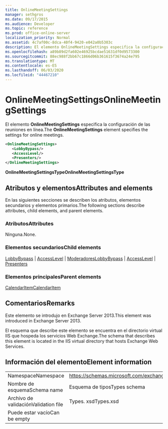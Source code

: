 ```yaml
---
title: OnlineMeetingSettings
manager: sethgros
ms.date: 09/17/2015
ms.audience: Developer
ms.topic: reference
ms.prod: office-online-server
localization_priority: Normal
ms.assetid: 4c7af00c-8dca-40f4-9420-e042a0b5303c
description: El elemento OnlineMeetingSettings especifica la configuración de las reuniones en línea.
ms.openlocfilehash: a89b89d2fa602e46925bcdae51631df0d9573300
ms.sourcegitcommit: 88ec988f2bb67c1866d06b361615f3674a24e795
ms.translationtype: MT
ms.contentlocale: es-ES
ms.lasthandoff: 06/03/2020
ms.locfileid: "44467210"
---
```

# <a name="onlinemeetingsettings"></a><span data-ttu-id="c682f-103">OnlineMeetingSettings</span><span class="sxs-lookup"><span data-stu-id="c682f-103">OnlineMeetingSettings</span></span>

<span data-ttu-id="c682f-104">El elemento **OnlineMeetingSettings** especifica la configuración de las reuniones en línea.</span><span class="sxs-lookup"><span data-stu-id="c682f-104">The **OnlineMeetingSettings** element specifies the settings for online meetings.</span></span> 
  
```XML
<OnlineMeetingSettings>
   <LobbyBypass/>
   <AccessLevel/>
   <Presenters/>
</OnlineMeetingSettings>
```

 <span data-ttu-id="c682f-105">**OnlineMeetingSettingsType**</span><span class="sxs-lookup"><span data-stu-id="c682f-105">**OnlineMeetingSettingsType**</span></span>
## <a name="attributes-and-elements"></a><span data-ttu-id="c682f-106">Atributos y elementos</span><span class="sxs-lookup"><span data-stu-id="c682f-106">Attributes and elements</span></span>

<span data-ttu-id="c682f-107">En las siguientes secciones se describen los atributos, elementos secundarios y elementos primarios.</span><span class="sxs-lookup"><span data-stu-id="c682f-107">The following sections describe attributes, child elements, and parent elements.</span></span>
  
### <a name="attributes"></a><span data-ttu-id="c682f-108">Atributos</span><span class="sxs-lookup"><span data-stu-id="c682f-108">Attributes</span></span>

<span data-ttu-id="c682f-109">Ninguna.</span><span class="sxs-lookup"><span data-stu-id="c682f-109">None.</span></span>
  
### <a name="child-elements"></a><span data-ttu-id="c682f-110">Elementos secundarios</span><span class="sxs-lookup"><span data-stu-id="c682f-110">Child elements</span></span>

<span data-ttu-id="c682f-111">[LobbyBypass](lobbybypass.md)  |  [AccessLevel](accesslevel.md)  |  [Moderadores](presenters.md)</span><span class="sxs-lookup"><span data-stu-id="c682f-111">[LobbyBypass](lobbybypass.md) | [AccessLevel](accesslevel.md) | [Presenters](presenters.md)</span></span>
  
### <a name="parent-elements"></a><span data-ttu-id="c682f-112">Elementos principales</span><span class="sxs-lookup"><span data-stu-id="c682f-112">Parent elements</span></span>

[<span data-ttu-id="c682f-113">CalendarItem</span><span class="sxs-lookup"><span data-stu-id="c682f-113">CalendarItem</span></span>](calendaritem.md)
  
## <a name="remarks"></a><span data-ttu-id="c682f-114">Comentarios</span><span class="sxs-lookup"><span data-stu-id="c682f-114">Remarks</span></span>

<span data-ttu-id="c682f-115">Este elemento se introdujo en Exchange Server 2013.</span><span class="sxs-lookup"><span data-stu-id="c682f-115">This element was introduced in Exchange Server 2013.</span></span>
  
<span data-ttu-id="c682f-116">El esquema que describe este elemento se encuentra en el directorio virtual IIS que hospeda los servicios Web Exchange.</span><span class="sxs-lookup"><span data-stu-id="c682f-116">The schema that describes this element is located in the IIS virtual directory that hosts Exchange Web Services.</span></span>
  
## <a name="element-information"></a><span data-ttu-id="c682f-117">Información del elemento</span><span class="sxs-lookup"><span data-stu-id="c682f-117">Element information</span></span>

|||
|:-----|:-----|
|<span data-ttu-id="c682f-118">Namespace</span><span class="sxs-lookup"><span data-stu-id="c682f-118">Namespace</span></span>  <br/> |https://schemas.microsoft.com/exchange/services/2006/types  <br/> |
|<span data-ttu-id="c682f-119">Nombre de esquema</span><span class="sxs-lookup"><span data-stu-id="c682f-119">Schema name</span></span>  <br/> |<span data-ttu-id="c682f-120">Esquema de tipos</span><span class="sxs-lookup"><span data-stu-id="c682f-120">Types schema</span></span>  <br/> |
|<span data-ttu-id="c682f-121">Archivo de validación</span><span class="sxs-lookup"><span data-stu-id="c682f-121">Validation file</span></span>  <br/> |<span data-ttu-id="c682f-122">Types. xsd</span><span class="sxs-lookup"><span data-stu-id="c682f-122">Types.xsd</span></span>  <br/> |
|<span data-ttu-id="c682f-123">Puede estar vacío</span><span class="sxs-lookup"><span data-stu-id="c682f-123">Can be empty</span></span>  <br/> ||
   

